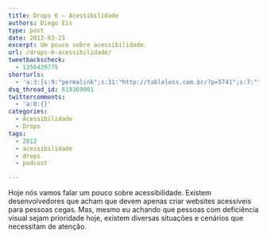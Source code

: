 ```yaml
---
title: Drops 6 – Acessibilidade
authors: Diego Eis
type: post
date: 2012-03-21
excerpt: Um pouco sobre acessibilidade.
url: /drops-6-acessibilidade/
tweetbackscheck:
  - 1356439775
shorturls:
  - 'a:3:{s:9:"permalink";s:31:"http://tableless.com.br/?p=5741";s:7:"tinyurl";s:26:"http://tinyurl.com/6vhu8xe";s:4:"isgd";s:19:"http://is.gd/4w6mR9";}'
dsq_thread_id: 619369901
twittercomments:
  - 'a:0:{}'
categories:
  - Acessibilidade
  - Drops
tags:
  - 2012
  - acessibilidade
  - drops
  - podcast

---
```

Hoje nós vamos falar um pouco sobre acessibilidade. Existem desenvolvedores que acham que devem apenas criar websites acessíveis para pessoas cegas. Mas, mesmo eu achando que pessoas com deficiência visual sejam prioridade hoje, existem diversas situações e cenários que necessitam de atenção.